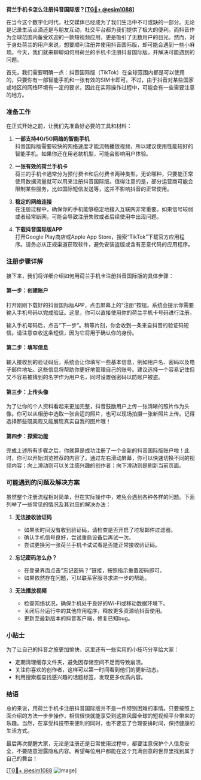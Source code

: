 **荷兰手机卡怎么注册抖音国际版？[[TG💪+ @esim1088](https://t.me/s/esim1088)]**

在当今这个数字化时代，社交媒体已经成为了我们生活中不可或缺的一部分。无论是记录生活点滴还是与朋友互动，社交平台都为我们提供了极大的便利。而抖音作为全球范围内备受欢迎的一款短视频应用，更是吸引了无数用户的目光。然而，对于身处荷兰的用户来说，想要顺利注册并使用抖音国际版，却可能会遇到一些小麻烦。今天，我们就来聊聊如何用荷兰的手机卡注册抖音国际版，并解决可能遇到的问题。

首先，我们需要明确一点：抖音国际版（TikTok）在全球范围内都是可以使用的，只要你有一部智能手机和一张有效的SIM卡即可。不过，由于抖音对某些国家或地区的网络环境有一定的要求，因此在实际操作过程中，可能会有一些需要注意的地方。

### 准备工作

在正式开始之前，让我们先准备好必要的工具和材料：

1. **一部支持4G/5G网络的智能手机**  
   抖音国际版需要较快的网络速度才能流畅播放视频，所以建议使用性能较好的智能手机。如果你还在用老款机型，可能会影响用户体验。

2. **一张有效的荷兰手机卡**  
   荷兰的手机卡通常分为预付费卡和后付费卡两种类型。无论哪种，只要能正常使用数据流量就可以用来注册抖音国际版。值得注意的是，部分运营商可能会限制某些服务，比如国际短信发送等，这并不影响抖音的正常使用。

3. **稳定的网络连接**  
   在注册过程中，确保你的手机能够稳定地接入互联网非常重要。如果信号较弱或者经常断网，可能会导致注册失败或者后续使用中出现问题。

4. **下载抖音国际版APP**  
   打开Google Play商店或Apple App Store，搜索“TikTok”下载官方应用程序。请务必从正规渠道获取软件，避免安装盗版或含有恶意代码的应用程序。

### 注册步骤详解

接下来，我们将详细介绍如何用荷兰手机卡注册抖音国际版的具体步骤：

#### 第一步：创建账户
打开刚刚下载好的抖音国际版APP，点击屏幕上的“注册”按钮。系统会提示你需要输入手机号码以完成验证。这里，你可以直接使用你的荷兰手机卡号码进行注册。

输入手机号码后，点击“下一步”。稍等片刻，你会收到一条来自抖音的验证码短信。请注意查收这条短信，因为它将用于确认你的身份。

#### 第二步：填写信息
输入接收到的验证码后，系统会让你填写一些基本信息，例如用户名、密码以及电子邮件地址。这些信息将帮助你更好地管理自己的账号。建议选择一个容易记住但又不容易被猜到的名字作为用户名，同时设置强密码以防账户被盗。

#### 第三步：上传头像
为了让你的个人资料看起来更加完整，抖音鼓励用户上传一张清晰的照片作为头像。你可以从相册中选取一张合适的照片，也可以现场拍摄一张新照片上传。记得选择那些既美观又能展现真实自我的图片哦！

#### 第四步：探索功能
完成上述所有步骤之后，你就算是成功注册了一个全新的抖音国际版账户啦！此时，你可以开始浏览推荐的内容了。通过左右滑动屏幕，你可以快速切换不同的视频内容；向上滑动则可以关注感兴趣的创作者；向下滑动则是刷新当前页面。

### 可能遇到的问题及解决方案

虽然整个注册流程相对简单，但在实际操作中，难免会遇到各种各样的问题。下面列举了一些常见的情况及其对应的解决办法：

1. **无法接收验证码**
   - 如果长时间没有收到验证码，请检查是否开启了垃圾邮件过滤器。
   - 确认手机信号良好，尝试重启设备后再试一次。
   - 尝试更换另一张荷兰手机卡试试看是否能正常接收验证码。

2. **忘记密码怎么办？**
   - 在登录界面点击“忘记密码？”链接，按照指示重置密码即可。
   - 如果依然存在问题，可以联系客服寻求进一步的帮助。

3. **无法播放视频**
   - 检查网络状况，确保手机处于良好的Wi-Fi或移动数据环境下。
   - 关闭后台运行中的其他应用程序，释放更多资源给抖音使用。
   - 更新至最新版本的抖音客户端，修复已知bug。

### 小贴士

为了让自己的抖音之旅更加愉快，这里还有一些实用的小技巧分享给大家：

- 定期清理缓存文件夹，避免因存储空间不足而导致崩溃。
- 关注你喜欢的创作者，这样可以第一时间看到他们的更新动态。
- 利用搜索框查找感兴趣的话题标签，发现更多优质内容。

### 结语

总的来说，用荷兰手机卡注册抖音国际版并不是一件特别困难的事情。只要按照上面介绍的方法一步步操作，相信很快就能享受到这款风靡全球的短视频平台带来的乐趣。当然，在享受科技带来便利的同时，也不要忘了合理安排时间，保持健康的生活方式。

最后再次提醒大家，无论是注册还是日常使用过程中，都要注意保护个人信息安全，不要随意泄露隐私内容。希望每位用户都能在这个充满创意的世界里找到属于自己的舞台！

[[TG💪+ @esim1088](https://t.me/s/esim1088) ![Image](https://i.postimg.cc/4NQfJmqS/Snipaste-2025-05-13-00-14-12.png)]